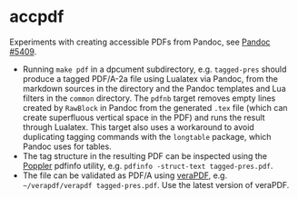 # accpdf
Experiments with creating accessible PDFs from Pandoc, see
[Pandoc #5409](https://github.com/jgm/pandoc/issues/5409).

* Running `make pdf` in a dpcument subdirectory, e.g. `tagged-pres`
  should produce a tagged PDF/A-2a file using Lualatex via Pandoc,
  from the markdown sources in the directory and the Pandoc
  templates and Lua filters in the `common` directory. The `pdfnb`
  target removes empty lines created by `RawBlock` in Pandoc from
  the generated `.tex` file (which can create superfluous vertical
  space in the PDF) and runs the result through Lualatex. This target
  also uses a workaround to avoid duplicating tagging commands with
  the `longtable` package, which Pandoc uses for tables.
* The tag structure in the resulting PDF can be inspected using
  the [Poppler](https://poppler.freedesktop.org/) pdfinfo utility,
  e.g. `pdfinfo -struct-text tagged-pres.pdf`.
* The file can be validated as PDF/A using
  [veraPDF](https://docs.verapdf.org/install/), e.g.
  `~/verapdf/verapdf tagged-pres.pdf`. Use the latest version of
  veraPDF.